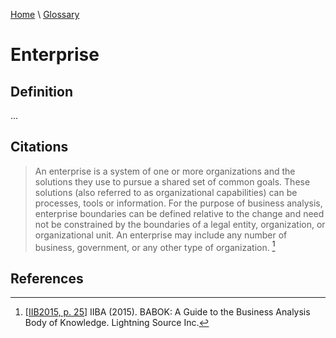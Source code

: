 [Home](../../index.html) \ [Glossary](glossary.html)

# Enterprise

## Definition

...  

## Citations

> An enterprise is a system of one or more organizations and the solutions they use to pursue a shared set of common goals. These solutions (also referred to as
organizational capabilities) can be processes, tools or information. For the purpose of business analysis, enterprise boundaries can be defined relative to the
change and need not be constrained by the boundaries of a legal entity, organization, or organizational unit. An enterprise may include any number of business, government, or any other type of organization. [^1]  

## References

[^1]: [[IIB2015, p. 25](../references/books/Babok-A-Guide-to-the-Business-Analysis-Body-of-Knowledge.html)] IIBA (2015). BABOK: A Guide to the Business Analysis Body of Knowledge. Lightning Source Inc.
